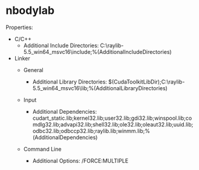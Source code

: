 # nbodylab

Properties:
- C/C++
  - Additional Include Directories: C:\raylib-5.5_win64_msvc16\include;%(AdditionalIncludeDirectories)
- Linker
  - General
    - Additional Library Directories: $(CudaToolkitLibDir);C:\raylib-5.5_win64_msvc16\lib;%(AdditionalLibraryDirectories)
    
  - Input
    - Additional Dependencies: cudart_static.lib;kernel32.lib;user32.lib;gdi32.lib;winspool.lib;comdlg32.lib;advapi32.lib;shell32.lib;ole32.lib;oleaut32.lib;uuid.lib;odbc32.lib;odbccp32.lib;raylib.lib;winmm.lib;%(AdditionalDependencies)
  - Command Line
    - Additional Options: /FORCE:MULTIPLE



